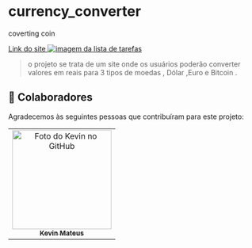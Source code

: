 # currency_converter
 coverting coin 


 




 <a href="https://conversor-de-moedas-2v.netlify.app/">Link do site
<img src="../assets/readme_project.png" alt="imagem da lista de tarefas">
</a>

> o projeto se trata de um site onde os usuários poderão converter valores em reais para 3 tipos de moedas , Dólar ,Euro e Bitcoin .



## 🤝 Colaboradores

Agradecemos às seguintes pessoas que contribuíram para este projeto:

<table>
  <tr>
    <td align="center">
      <a href="#">
        <img src="../assets/profile.jpg" width="200px;" alt="Foto do Kevin no GitHub"/><br>
        <sub>
          <b>Kevin Mateus</b>
        </sub>
      </a>
    </td>
   
</table> 
